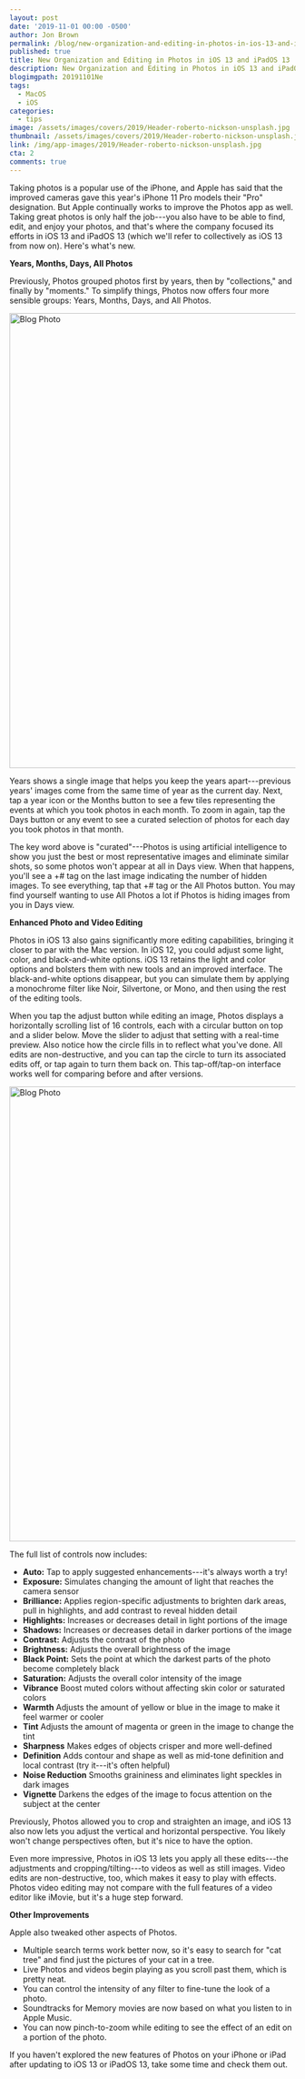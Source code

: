 ```yaml
---
layout: post
date: '2019-11-01 00:00 -0500'
author: Jon Brown
permalink: /blog/new-organization-and-editing-in-photos-in-ios-13-and-ipados-13/
published: true
title: New Organization and Editing in Photos in iOS 13 and iPadOS 13
description: New Organization and Editing in Photos in iOS 13 and iPadOS 13
blogimgpath: 20191101Ne
tags:
  - MacOS
  - iOS
categories:
  - tips
image: /assets/images/covers/2019/Header-roberto-nickson-unsplash.jpg
thumbnail: /assets/images/covers/2019/Header-roberto-nickson-unsplash.jpg
link: /img/app-images/2019/Header-roberto-nickson-unsplash.jpg
cta: 2
comments: true
---
```

Taking photos is a popular use of the iPhone, and Apple has said that
the improved cameras gave this year's iPhone 11 Pro models their "Pro"
designation. But Apple continually works to improve the Photos app as
well. Taking great photos is only half the job---you also have to be
able to find, edit, and enjoy your photos, and that's where the company
focused its efforts in iOS 13 and iPadOS 13 (which we'll refer to
collectively as iOS 13 from now on). Here's what's new.​

**Years, Months, Days, All Photos**

Previously, Photos grouped photos first by years, then by "collections,"
and finally by "moments." To simplify things, Photos now offers four
more sensible groups: Years, Months, Days, and All Photos.

<img alt="Blog Photo" src="{{ site.site_cdn }}/assets/images/blog/2019/20191101Ne/Photos-new-grouping.jpg" class="img-fluid rounded m-2" width="800" />

Years shows a single image that helps you keep the years
apart---previous years' images come from the same time of year as the
current day. Next, tap a year icon or the Months button to see a few
tiles representing the events at which you took photos in each month. To
zoom in again, tap the Days button or any event to see a curated
selection of photos for each day you took photos in that month.

The key word above is "curated"---Photos is using artificial
intelligence to show you just the best or most representative images and
eliminate similar shots, so some photos won't appear at all in Days
view. When that happens, you'll see a +\# tag on the last image
indicating the number of hidden images. To see everything, tap that +\#
tag or the All Photos button. You may find yourself wanting to use All
Photos a lot if Photos is hiding images from you in Days view.​

**Enhanced Photo and Video Editing**

Photos in iOS 13 also gains significantly more editing capabilities,
bringing it closer to par with the Mac version. In iOS 12, you could
adjust some light, color, and black-and-white options. iOS 13 retains
the light and color options and bolsters them with new tools and an
improved interface. The black-and-white options disappear, but you can
simulate them by applying a monochrome filter like Noir, Silvertone, or
Mono, and then using the rest of the editing tools.

When you tap the adjust button while editing an image, Photos displays a
horizontally scrolling list of 16 controls, each with a circular button
on top and a slider below. Move the slider to adjust that setting with a
real-time preview. Also notice how the circle fills in to reflect what
you've done. All edits are non-destructive, and you can tap the circle
to turn its associated edits off, or tap again to turn them back on.
This tap-off/tap-on interface works well for comparing before and after
versions.

<img alt="Blog Photo" src="{{ site.site_cdn }}/assets/images/blog/2019/20191101Ne/Photos-editing-tools.jpg" class="img-fluid rounded m-2" width="800" />

The full list of controls now includes:

-   **Auto:** Tap to apply suggested
    enhancements---it's always worth a try!
-   **Exposure:** Simulates changing the amount of
    light that reaches the camera sensor
-   **Brilliance:** Applies region-specific
    adjustments to brighten dark areas, pull in highlights, and add
    contrast to reveal hidden detail
-   **Highlights:** Increases or decreases detail
    in light portions of the image
-   **Shadows:** Increases or decreases detail in
    darker portions of the image
-   **Contrast:** Adjusts the contrast of the photo
-   **Brightness:** Adjusts the overall brightness
    of the image
-   **Black Point:** Sets the point at which the
    darkest parts of the photo become completely black
-   **Saturation:** Adjusts the overall color
    intensity of the image
-   **Vibrance** Boost muted colors without
    affecting skin color or saturated colors
-   **Warmth** Adjusts the amount of yellow
    or blue in the image to make it feel warmer or cooler
-   **Tint** Adjusts the amount of magenta
    or green in the image to change the tint
-   **Sharpness** Makes edges of objects
    crisper and more well-defined
-   **Definition** Adds contour and shape as
    well as mid-tone definition and local contrast (try it---it's often
    helpful)
-   **Noise Reduction** Smooths graininess
    and eliminates light speckles in dark images
-   **Vignette** Darkens the edges of the
    image to focus attention on the subject at the center

Previously, Photos allowed you to crop and straighten an image, and iOS
13 also now lets you adjust the vertical and horizontal perspective. You
likely won't change perspectives often, but it's nice to have the
option.

Even more impressive, Photos in iOS 13 lets you apply all these
edits---the adjustments and cropping/tilting---to videos as well as
still images. Video edits are non-destructive, too, which makes it easy
to play with effects. Photos video editing may not compare with the full
features of a video editor like iMovie, but it's a huge step forward.​

**Other Improvements**

Apple also tweaked other aspects of Photos.

-   Multiple search terms work better now, so it's
    easy to search for "cat tree" and find just the pictures of your cat
    in a tree.
-   Live Photos and videos begin playing as you
    scroll past them, which is pretty neat.
-   You can control the intensity of any filter to
    fine-tune the look of a photo.
-   Soundtracks for Memory movies are now based on
    what you listen to in Apple Music.
-   You can now pinch-to-zoom while editing to see
    the effect of an edit on a portion of the photo.

If you haven't explored the new features of Photos on your iPhone or
iPad after updating to iOS 13 or iPadOS 13, take some time and check
them out.